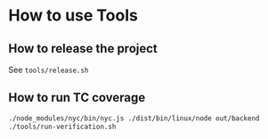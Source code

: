 # How to use Tools
## How to release the project
See ``tools/release.sh``

## How to run TC coverage
```sh
./node_modules/nyc/bin/nyc.js ./dist/bin/linux/node out/backend
./tools/run-verification.sh
```
